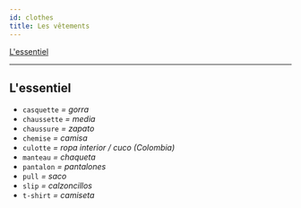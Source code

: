 ```yaml
---
id: clothes
title: Les vêtements
---
```


[L'essentiel](#l-essentiel)

---

## L'essentiel

* `casquette` _= gorra_
* `chaussette` _= media_
* `chaussure` _= zapato_
* `chemise` _= camisa_
* `culotte` _= ropa interior / cuco (Colombia)_
* `manteau` _= chaqueta_
* `pantalon` _= pantalones_
* `pull` _= saco_
* `slip` _= calzoncillos_
* `t-shirt` _= camiseta_
